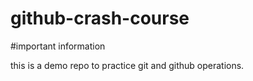 # github-crash-course
#important information

this is a demo repo to practice git and github operations.
